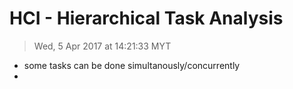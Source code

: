 # HCI - Hierarchical Task Analysis
> Wed, 5 Apr 2017 at 14:21:33 MYT

- some tasks can be done simultanously/concurrently
- 
